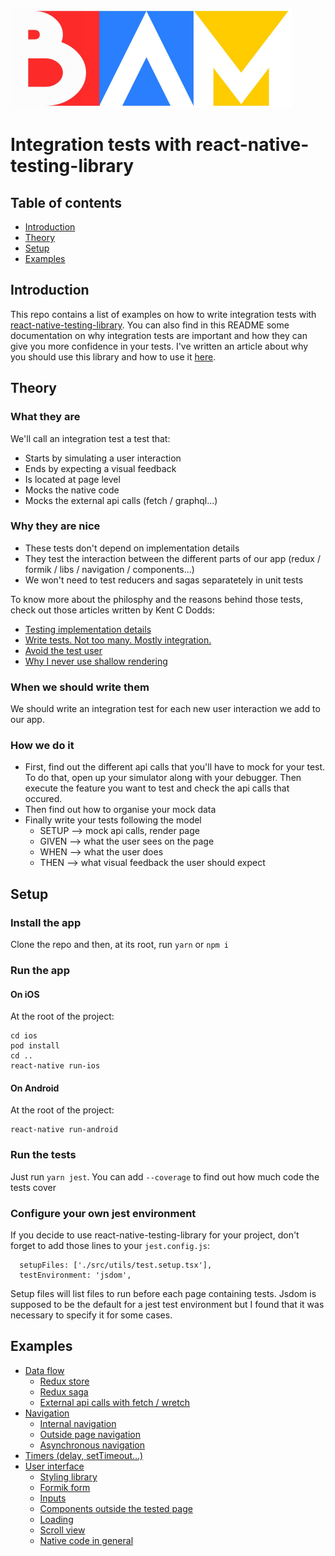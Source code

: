 ![BAM](./logo_BAM.png)

# Integration tests with react-native-testing-library

## Table of contents

- [Introduction](#introduction)
- [Theory](#theory)
- [Setup](#setup)
- [Examples](./src/utils/tests/documentation.md#list-of-examples)

## Introduction

This repo contains a list of examples on how to write integration tests with
[react-native-testing-library](https://github.com/callstack/react-native-testing-library).
You can also find in this README some documentation on why integration tests are important and how they can give you more confidence in your tests.
I've written an article about why you should use this library and how to use it [here](https://blog.bam.tech/developper-news/how-to-test-your-react-native-app).

## Theory

### What they are

We'll call an integration test a test that:

- Starts by simulating a user interaction
- Ends by expecting a visual feedback
- Is located at page level
- Mocks the native code
- Mocks the external api calls (fetch / graphql...)

### Why they are nice

- These tests don't depend on implementation details
- They test the interaction between the different parts of our app (redux / formik / libs / navigation / components...)
- We won't need to test reducers and sagas separatetely in unit tests

To know more about the philosphy and the reasons behind those tests,
check out those articles written by Kent C Dodds:

- [Testing implementation details](https://kentcdodds.com/blog/testing-implementation-details)
- [Write tests. Not too many. Mostly integration.](https://kentcdodds.com/blog/write-tests)
- [Avoid the test user](https://kentcdodds.com/blog/avoid-the-test-user)
- [Why I never use shallow rendering](https://kentcdodds.com/blog/why-i-never-use-shallow-rendering)

### When we should write them

We should write an integration test for each new user interaction we add to our app.

### How we do it

- First, find out the different api calls that you'll have to mock for your test.
  To do that, open up your simulator along with your debugger. Then execute the feature you want to test and check the api calls that occured.
- Then find out how to organise your mock data
- Finally write your tests following the model
  - SETUP --> mock api calls, render page
  - GIVEN --> what the user sees on the page
  - WHEN --> what the user does
  - THEN --> what visual feedback the user should expect

## Setup

### Install the app

Clone the repo and then, at its root, run
`yarn`
or
`npm i`

### Run the app

#### On iOS

At the root of the project:

```
cd ios
pod install
cd ..
react-native run-ios
```

#### On Android

At the root of the project:

```
react-native run-android
```

### Run the tests

Just run `yarn jest`. You can add `--coverage` to find out how much code the tests cover

### Configure your own jest environment

If you decide to use react-native-testing-library for your project, don't forget to add those lines to your `jest.config.js`:

```
  setupFiles: ['./src/utils/test.setup.tsx'],
  testEnvironment: 'jsdom',
```

Setup files will list files to run before each page containing tests. Jsdom is supposed to be the default for a
jest test environment but I found that it was necessary to specify it for some cases.

## Examples

- [Data flow](./src/utils/tests/documentation.md#data-flow)
  - [Redux store](./src/utils/tests/documentation.md#redux-store)
  - [Redux saga](./src/utils/tests/documentation.md#redux-saga)
  - [External api calls with fetch / wretch](./src/utils/tests/documentation.md#external-api-calls-with-fetch-/-wretch)
- [Navigation](./src/utils/tests/documentation.md#navigation)
  - [Internal navigation](./src/utils/tests/documentation.md#internal-navigation)
  - [Outside page navigation](./src/utils/tests/documentation.md#outside-page-navigation)
  - [Asynchronous navigation](./src/utils/tests/documentation.md#asynchronous-navigation)
- [Timers (delay, setTimeout...)](./src/utils/tests/documentation.md#timers)
- [User interface](./src/utils/tests/documentation.md#user-interface)
  - [Styling library](./src/utils/tests/documentation.md#styling-library)
  - [Formik form](./src/utils/tests/documentation.md#formik-form)
  - [Inputs](./src/utils/tests/documentation.md#inputs)
  - [Components outside the tested page](./src/utils/tests/documentation.md#components-outside-the-tested-page)
  - [Loading](./src/utils/tests/documentation.md#loading)
  - [Scroll view](./src/utils/tests/documentation.md#scroll-view)
  - [Native code in general](./src/utils/tests/documentation.md#native-code-in-general)
